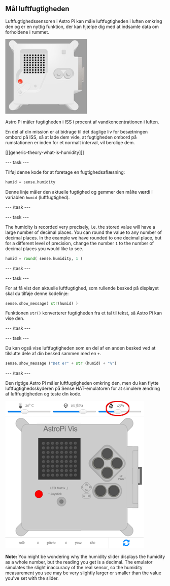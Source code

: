 ## Mål luftfugtigheden

Luftfugtighedssensoren i Astro Pi kan måle luftfugtigheden i luften omkring den og er en nyttig funktion, der kan hjælpe dig med at indsamle data om forholdene i rummet.

![The Trinket Sense HAT emulator running a sample program which scrolls the humidity value across the LED matrix using white letters](images/M0_3.gif)

Astro Pi måler fugtigheden i ISS i procent af vandkoncentrationen i luften.

En del af din mission er at bidrage til det daglige liv for besætningen ombord på ISS, så at lade dem vide, at fugtigheden ombord på rumstationen er inden for et normalt interval, vil berolige dem.

[[[generic-theory-what-is-humidity]]]

--- task ---

Tilføj denne kode for at foretage en fugtighedsaflæsning:

```python
humid = sense.humidity
```

Denne linje måler den aktuelle fugtighed og gemmer den målte værdi i variablen `humid` (luftfugtighed).

--- /task ---

--- task ---

The humidity is recorded very precisely, i.e. the stored value will have a large number of decimal places. You can round the value to any number of decimal places. In the example we have rounded to one decimal place, but for a different level of precision, change the number `1` to the number of decimal places you would like to see.

```python
humid = round( sense.humidity, 1 )
```

--- /task ---

--- task ---

For at få vist den aktuelle luftfugtighed, som rullende besked på displayet skal du tilføje denne kodelinje:

```python
sense.show_message( str(humid) )
```

Funktionen `str()` konverterer fugtigheden fra et tal til tekst, så Astro Pi kan vise den.

--- /task ---

--- task ---

Du kan også vise luftfugtigheden som en del af en anden besked ved at tilslutte dele af din besked sammen med en `+`.

```python
sense.show_message ("Det er" + str (humid) + "%")
```

--- /task ---

Den rigtige Astro Pi måler luftfugtigheden omkring den, men du kan flytte luftfugtighedsskyderen på Sense HAT-emulatoren for at simulere ændring af luftfugtigheden og teste din kode.

![A labelled screenshot of the Sense HAT emulator with the code window on the left and the emulator on the right. The slider used to adjust the humidity is circled in the top right corner](images/humidity-slider.png)

**Note:** You might be wondering why the humidity slider displays the humidity as a whole number, but the reading you get is a decimal. The emulator simulates the slight inaccuracy of the real sensor, so the humidity measurement you see may be very slightly larger or smaller than the value you've set with the slider.
